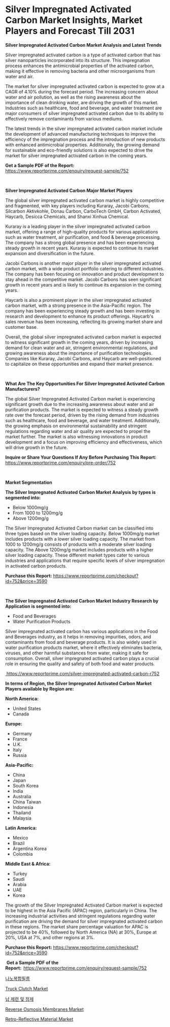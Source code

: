 <p><h1>Silver Impregnated Activated Carbon Market Insights, Market Players and Forecast Till 2031</h1></p><p><strong>Silver Impregnated Activated Carbon Market Analysis and Latest Trends</strong></p>
<p><p>Silver impregnated activated carbon is a type of activated carbon that has silver nanoparticles incorporated into its structure. This impregnation process enhances the antimicrobial properties of the activated carbon, making it effective in removing bacteria and other microorganisms from water and air.</p><p>The market for silver impregnated activated carbon is expected to grow at a CAGR of 4.10% during the forecast period. The increasing concern about water and air pollution, as well as the rising awareness about the importance of clean drinking water, are driving the growth of this market. Industries such as healthcare, food and beverage, and water treatment are major consumers of silver impregnated activated carbon due to its ability to effectively remove contaminants from various mediums.</p><p>The latest trends in the silver impregnated activated carbon market include the development of advanced manufacturing techniques to improve the efficiency of the impregnation process and the introduction of new products with enhanced antimicrobial properties. Additionally, the growing demand for sustainable and eco-friendly solutions is also expected to drive the market for silver impregnated activated carbon in the coming years.</p></p>
<p><strong>Get a Sample PDF of the Report:&nbsp;</strong> <a href="https://www.reportprime.com/enquiry/request-sample/752">https://www.reportprime.com/enquiry/request-sample/752</a></p>
<p>&nbsp;</p>
<p><strong>Silver Impregnated Activated Carbon Major Market Players</strong></p>
<p><p>The global silver impregnated activated carbon market is highly competitive and fragmented, with key players including Kuraray, Jacobi Carbons, Silcarbon Aktivkohle, Donau Carbon, CarboTech GmbH, Carbon Activated, Haycarb, Desicca Chemicals, and Shanxi Xinhua Chemical.</p><p>Kuraray is a leading player in the silver impregnated activated carbon market, offering a range of high-quality products for various applications such as water treatment, air purification, and food & beverage processing. The company has a strong global presence and has been experiencing steady growth in recent years. Kuraray is expected to continue its market expansion and diversification in the future.</p><p>Jacobi Carbons is another major player in the silver impregnated activated carbon market, with a wide product portfolio catering to different industries. The company has been focusing on innovation and product development to stay ahead in the competitive market. Jacobi Carbons has seen significant growth in recent years and is likely to continue its expansion in the coming years.</p><p>Haycarb is also a prominent player in the silver impregnated activated carbon market, with a strong presence in the Asia-Pacific region. The company has been experiencing steady growth and has been investing in research and development to enhance its product offerings. Haycarb's sales revenue has been increasing, reflecting its growing market share and customer base.</p><p>Overall, the global silver impregnated activated carbon market is expected to witness significant growth in the coming years, driven by increasing demand for clean water and air, stringent environmental regulations, and growing awareness about the importance of purification technologies. Companies like Kuraray, Jacobi Carbons, and Haycarb are well-positioned to capitalize on these opportunities and expand their market presence.</p></p>
<p>&nbsp;</p>
<p><strong>What Are The Key Opportunities For Silver Impregnated Activated Carbon Manufacturers?</strong></p>
<p><p>The global Silver Impregnated Activated Carbon market is experiencing significant growth due to the increasing awareness about water and air purification products. The market is expected to witness a steady growth rate over the forecast period, driven by the rising demand from industries such as healthcare, food and beverage, and water treatment. Additionally, the growing emphasis on environmental sustainability and stringent regulations regarding water and air quality are expected to propel the market further. The market is also witnessing innovations in product development and a focus on improving efficiency and effectiveness, which will drive growth in the future.</p></p>
<p><strong>Inquire or Share Your Questions If Any Before Purchasing This Report:</strong> <a href="https://www.reportprime.com/enquiry/pre-order/752">https://www.reportprime.com/enquiry/pre-order/752</a></p>
<p>&nbsp;</p>
<p><strong>Market Segmentation</strong></p>
<p><strong>The Silver Impregnated Activated Carbon Market Analysis by types is segmented into:</strong></p>
<p><ul><li>Below 1000mg/g</li><li>From 1000 to 1200mg/g</li><li>Above 1200mg/g</li></ul></p>
<p><p>The Silver Impregnated Activated Carbon market can be classified into three types based on the silver loading capacity. Below 1000mg/g market includes products with a lower silver loading capacity. The market from 1000 to 1200mg/g consists of products with a moderate silver loading capacity. The Above 1200mg/g market includes products with a higher silver loading capacity. These different market types cater to various industries and applications that require specific levels of silver impregnation in activated carbon products.</p></p>
<p><strong>Purchase this Report:&nbsp;</strong><a href="https://www.reportprime.com/checkout?id=752&price=3590">https://www.reportprime.com/checkout?id=752&price=3590</a></p>
<p>&nbsp;</p>
<p><strong>The Silver Impregnated Activated Carbon Market Industry Research by Application is segmented into:</strong></p>
<p><ul><li>Food and Beverages</li><li>Water Purification Products</li></ul></p>
<p><p>Silver impregnated activated carbon has various applications in the Food and Beverages industry, as it helps in removing impurities, odors, and contaminants from food and beverage products. It is also widely used in water purification products market, where it effectively eliminates bacteria, viruses, and other harmful substances from water, making it safe for consumption. Overall, silver impregnated activated carbon plays a crucial role in ensuring the quality and safety of both food and water products.</p></p>
<p><a href="https://www.reportprime.com/silver-impregnated-activated-carbon-r752">&nbsp;https://www.reportprime.com/silver-impregnated-activated-carbon-r752</a></p>
<p><strong>In terms of Region, the Silver Impregnated Activated Carbon Market Players available by Region are:</strong></p>
<p>
    <p> <strong> North America: </strong>
        <ul>
            <li>United States</li>
            <li>Canada</li>
        </ul>
        </p> 
    <p> <strong> Europe: </strong>
        <ul>
            <li>Germany</li>
            <li>France</li>
            <li>U.K.</li>
            <li>Italy</li>
            <li>Russia</li>
        </ul>
        </p> 
    <p> <strong> Asia-Pacific: </strong>
        <ul>
            <li>China</li>
            <li>Japan</li>
            <li>South Korea</li>
            <li>India</li>
            <li>Australia</li>
            <li>China Taiwan</li>
            <li>Indonesia</li>
            <li>Thailand</li>
            <li>Malaysia</li>
        </ul>
        </p> 
    <p> <strong> Latin America: </strong>
        <ul>
            <li>Mexico</li>
            <li>Brazil</li>
            <li>Argentina Korea</li>
            <li>Colombia</li>
        </ul>
        </p> 
    <p> <strong> Middle East & Africa: </strong>
        <ul>
            <li>Turkey</li>
            <li>Saudi</li>
            <li>Arabia</li>
            <li>UAE</li>
            <li>Korea</li>
        </ul>
    </p>
    </p>
<p><p>The growth of the Silver Impregnated Activated Carbon market is expected to be highest in the Asia Pacific (APAC) region, particularly in China. The increasing industrial activities and stringent regulations regarding water purification are driving the demand for silver impregnated activated carbon in these regions. The market share percentage valuation for APAC is projected to be 40%, followed by North America (NA) at 30%, Europe at 20%, USA at 7%, and other regions at 3%.</p></p>
<p><strong>Purchase this Report: </strong><a href="https://www.reportprime.com/checkout?id=752&price=3590">https://www.reportprime.com/checkout?id=752&price=3590</a></p>
<p>&nbsp;<strong>Get a Sample PDF of the Report:&nbsp;&nbsp;</strong><a href="https://www.reportprime.com/enquiry/request-sample/752">https://www.reportprime.com/enquiry/request-sample/752</a></p>
<p><strong></strong></p>
<p><p><a href="https://github.com/RickyMetzDVM/Market-Research-Report-List-1/blob/main/376133167809.md">나노복합필름</a></p><p><a href="https://www.linkedin.com/pulse/truck-clutch-market-research-report-key-successful-business-l2bee">Truck Clutch Market</a></p><p><a href="https://github.com/TitusBoyer1/Market-Research-Report-List-1/blob/main/188321067808.md">납 제련 및 정제</a></p><p><a href="https://github.com/Alonsoolds3wq1d81czn8rbol/Market-Research-Report-List-2/blob/main/reverse-osmosis-membranes-market.md">Reverse Osmosis Membranes Market</a></p><p><a href="https://github.com/yemakinde/Market-Research-Report-List-2/blob/main/retro-reflective-material-market.md">Retro-Reflective Material Market</a></p></p>